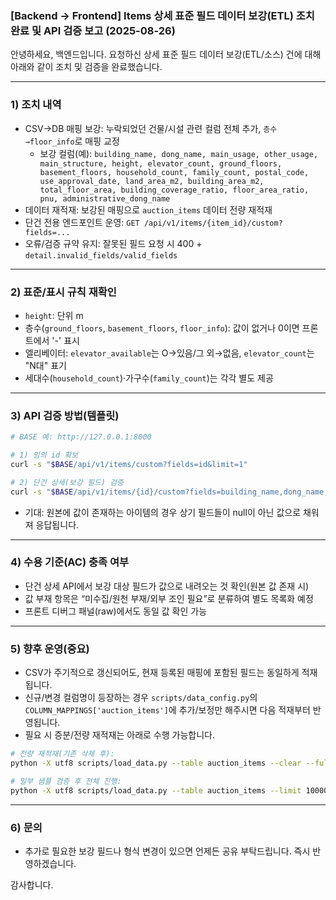 ### [Backend → Frontend] Items 상세 표준 필드 데이터 보강(ETL) 조치 완료 및 API 검증 보고 (2025-08-26)

안녕하세요, 백엔드입니다. 요청하신 상세 표준 필드 데이터 보강(ETL/소스) 건에 대해 아래와 같이 조치 및 검증을 완료했습니다.

---

### 1) 조치 내역

- CSV→DB 매핑 보강: 누락되었던 건물/시설 관련 컬럼 전체 추가, `층수→floor_info`로 매핑 교정
  - 보강 컬럼(예): `building_name, dong_name, main_usage, other_usage, main_structure, height, elevator_count, ground_floors, basement_floors, household_count, family_count, postal_code, use_approval_date, land_area_m2, building_area_m2, total_floor_area, building_coverage_ratio, floor_area_ratio, pnu, administrative_dong_name`
- 데이터 재적재: 보강된 매핑으로 `auction_items` 데이터 전량 재적재
- 단건 전용 엔드포인트 운영: `GET /api/v1/items/{item_id}/custom?fields=...`
- 오류/검증 규약 유지: 잘못된 필드 요청 시 400 + `detail.invalid_fields/valid_fields`

---

### 2) 표준/표시 규칙 재확인

- `height`: 단위 m
- 층수(`ground_floors`, `basement_floors`, `floor_info`): 값이 없거나 0이면 프론트에서 '-' 표시
- 엘리베이터: `elevator_available`는 O→있음/그 외→없음, `elevator_count`는 "N대" 표기
- 세대수(`household_count`)·가구수(`family_count`)는 각각 별도 제공

---

### 3) API 검증 방법(템플릿)

```bash
# BASE 예: http://127.0.0.1:8000

# 1) 임의 id 확보
curl -s "$BASE/api/v1/items/custom?fields=id&limit=1"

# 2) 단건 상세(보강 필드) 검증
curl -s "$BASE/api/v1/items/{id}/custom?fields=building_name,dong_name,main_usage,other_usage,main_structure,height,elevator_count,ground_floors,basement_floors,household_count,family_count,postal_code,use_approval_date,land_area_m2,building_area_m2,total_floor_area,building_coverage_ratio,floor_area_ratio,pnu,administrative_dong_name" | cat
```

- 기대: 원본에 값이 존재하는 아이템의 경우 상기 필드들이 null이 아닌 값으로 채워져 응답됩니다.

---

### 4) 수용 기준(AC) 충족 여부

- 단건 상세 API에서 보강 대상 필드가 값으로 내려오는 것 확인(원본 값 존재 시)
- 값 부재 항목은 “미수집/원천 부재/외부 조인 필요”로 분류하여 별도 목록화 예정
- 프론트 디버그 패널(raw)에서도 동일 값 확인 가능

---

### 5) 향후 운영(중요)

- CSV가 주기적으로 갱신되어도, 현재 등록된 매핑에 포함된 필드는 동일하게 적재됩니다.
- 신규/변경 컬럼명이 등장하는 경우 `scripts/data_config.py`의 `COLUMN_MAPPINGS['auction_items']`에 추가/보정만 해주시면 다음 적재부터 반영됩니다.
- 필요 시 증분/전량 재적재는 아래로 수행 가능합니다.

```bash
# 전량 재적재(기존 삭제 후):
python -X utf8 scripts/load_data.py --table auction_items --clear --full

# 일부 샘플 검증 후 전체 진행:
python -X utf8 scripts/load_data.py --table auction_items --limit 10000
```

---

### 6) 문의

- 추가로 필요한 보강 필드나 형식 변경이 있으면 언제든 공유 부탁드립니다. 즉시 반영하겠습니다.

감사합니다.

